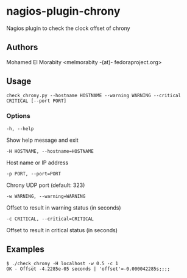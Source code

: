 # nagios-plugin-chrony

Nagios plugin to check the clock offset of chrony

## Authors

Mohamed El Morabity <melmorabity -(at)- fedoraproject.org>

## Usage

    check_chrony.py --hostname HOSTNAME --warning WARNING --critical CRITICAL [--port PORT]

### Options

    -h, --help

Show help message and exit

    -H HOSTNAME, --hostname=HOSTNAME

Host name or IP address

    -p PORT, --port=PORT

Chrony UDP port (default: 323)

    -w WARNING, --warning=WARNING

Offset to result in warning status (in seconds)

    -c CRITICAL, --critical=CRITICAL

Offset to result in critical status (in seconds)

## Examples

    $ ./check_chrony -H localhost -w 0.5 -c 1
    OK - Offset -4.2285e-05 seconds | 'offset'=-0.000042285s;;;;
